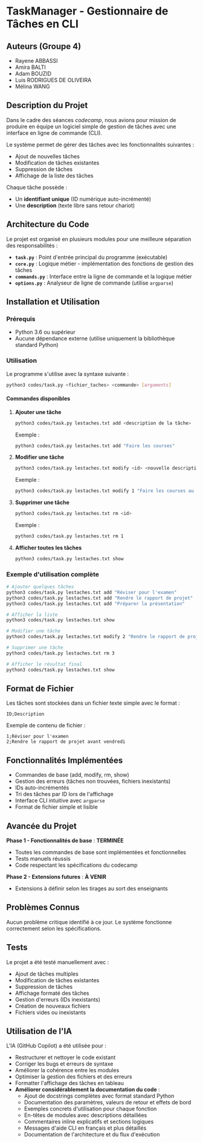 # TaskManager - Gestionnaire de Tâches en CLI

## Auteurs (Groupe 4)

- Rayene ABBASSI
- Amira BALTI
- Adam BOUZID
- Luis RODRIGUES DE OLIVEIRA
- Mélina WANG

## Description du Projet

Dans le cadre des séances *codecamp*, nous avions pour mission de produire en équipe un logiciel simple de gestion de tâches avec une interface en ligne de commande (CLI). 

Le système permet de gérer des tâches avec les fonctionnalités suivantes :
- Ajout de nouvelles tâches
- Modification de tâches existantes
- Suppression de tâches
- Affichage de la liste des tâches

Chaque tâche possède :
- Un **identifiant unique** (ID numérique auto-incrémenté)
- Une **description** (texte libre sans retour chariot)

## Architecture du Code

Le projet est organisé en plusieurs modules pour une meilleure séparation des responsabilités :

- **`task.py`** : Point d'entrée principal du programme (exécutable)
- **`core.py`** : Logique métier - implémentation des fonctions de gestion des tâches
- **`commands.py`** : Interface entre la ligne de commande et la logique métier
- **`options.py`** : Analyseur de ligne de commande (utilise `argparse`)

## Installation et Utilisation

### Prérequis
- Python 3.6 ou supérieur
- Aucune dépendance externe (utilise uniquement la bibliothèque standard Python)

### Utilisation

Le programme s'utilise avec la syntaxe suivante :
```bash
python3 codes/task.py <fichier_taches> <commande> [arguments]
```

#### Commandes disponibles

1. **Ajouter une tâche**
   ```bash
   python3 codes/task.py lestaches.txt add <description de la tâche>
   ```
   Exemple :
   ```bash
   python3 codes/task.py lestaches.txt add "Faire les courses"
   ```

2. **Modifier une tâche**
   ```bash
   python3 codes/task.py lestaches.txt modify <id> <nouvelle description>
   ```
   Exemple :
   ```bash
   python3 codes/task.py lestaches.txt modify 1 "Faire les courses au supermarché"
   ```

3. **Supprimer une tâche**
   ```bash
   python3 codes/task.py lestaches.txt rm <id>
   ```
   Exemple :
   ```bash
   python3 codes/task.py lestaches.txt rm 1
   ```

4. **Afficher toutes les tâches**
   ```bash
   python3 codes/task.py lestaches.txt show
   ```

### Exemple d'utilisation complète

```bash
# Ajouter quelques tâches
python3 codes/task.py lestaches.txt add "Réviser pour l'examen"
python3 codes/task.py lestaches.txt add "Rendre le rapport de projet"
python3 codes/task.py lestaches.txt add "Préparer la présentation"

# Afficher la liste
python3 codes/task.py lestaches.txt show

# Modifier une tâche
python3 codes/task.py lestaches.txt modify 2 "Rendre le rapport de projet avant vendredi"

# Supprimer une tâche
python3 codes/task.py lestaches.txt rm 3

# Afficher le résultat final
python3 codes/task.py lestaches.txt show
```

## Format de Fichier

Les tâches sont stockées dans un fichier texte simple avec le format :
```
ID;Description
```

Exemple de contenu de fichier :
```
1;Réviser pour l'examen
2;Rendre le rapport de projet avant vendredi
```

## Fonctionnalités Implémentées

- Commandes de base (add, modify, rm, show)
- Gestion des erreurs (tâches non trouvées, fichiers inexistants)
- IDs auto-incrémentés
- Tri des tâches par ID lors de l'affichage
- Interface CLI intuitive avec `argparse`
- Format de fichier simple et lisible

## Avancée du Projet

**Phase 1 - Fonctionnalités de base** : **TERMINÉE**
- Toutes les commandes de base sont implémentées et fonctionnelles
- Tests manuels réussis
- Code respectant les spécifications du codecamp

**Phase 2 - Extensions futures** : **À VENIR**
- Extensions à définir selon les tirages au sort des enseignants

## Problèmes Connus

Aucun problème critique identifié à ce jour. Le système fonctionne correctement selon les spécifications.

## Tests

Le projet a été testé manuellement avec :
- Ajout de tâches multiples
- Modification de tâches existantes  
- Suppression de tâches
- Affichage formaté des tâches
- Gestion d'erreurs (IDs inexistants)
- Création de nouveaux fichiers
- Fichiers vides ou inexistants

## Utilisation de l'IA

L'IA (GitHub Copilot) a été utilisée pour :
- Restructurer et nettoyer le code existant
- Corriger les bugs et erreurs de syntaxe
- Améliorer la cohérence entre les modules
- Optimiser la gestion des fichiers et des erreurs
- Formatter l'affichage des tâches en tableau
- **Améliorer considérablement la documentation du code** :
  - Ajout de docstrings complètes avec format standard Python
  - Documentation des paramètres, valeurs de retour et effets de bord
  - Exemples concrets d'utilisation pour chaque fonction
  - En-têtes de modules avec descriptions détaillées
  - Commentaires inline explicatifs et sections logiques
  - Messages d'aide CLI en français et plus détaillés
  - Documentation de l'architecture et du flux d'exécution
